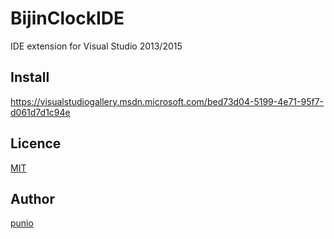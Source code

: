 # BijinClockIDE

IDE extension for Visual Studio 2013/2015

## Install
https://visualstudiogallery.msdn.microsoft.com/bed73d04-5199-4e71-95f7-d061d7d1c94e

## Licence
[MIT](https://github.com/tcnksm/tool/blob/master/LICENCE)

## Author
[punio](https://github.com/punio)
